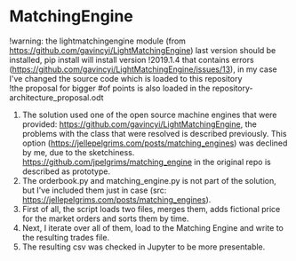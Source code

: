 # MatchingEngine  

!warning: the lightmatchingengine module (from https://github.com/gavincyi/LightMatchingEngine) last version should be installed, pip install will install version   !2019.1.4 that contains errors (https://github.com/gavincyi/LightMatchingEngine/issues/13), in my case I've changed the source code which is loaded to this repository  
!the proposal for bigger #of points is also loaded in the repository- architecture_proposal.odt  


1. The solution used one of the open source machine engines that were provided: https://github.com/gavincyi/LightMatchingEngine, the problems with the class that were resolved is described previously. This option (https://jellepelgrims.com/posts/matching_engines) was declined by me, due to the sketchiness. https://github.com/jpelgrims/matching_engine in the original repo is described as prototype.  
2. The orderbook.py and matching_engine.py is not part of the solution, but I've included them just in case (src: https://jellepelgrims.com/posts/matching_engines). 
3. First of all, the script loads two files, merges them, adds fictional price for the market orders and sorts them by time.  
4. Next, I iterate over all of them, load to the Matching Engine and write to the resulting trades file.  
5. The resulting csv was checked in Jupyter to be more presentable.  

